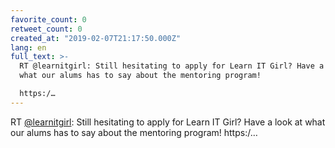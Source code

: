 ```yaml
---
favorite_count: 0
retweet_count: 0
created_at: "2019-02-07T21:17:50.000Z"
lang: en
full_text: >-
  RT @learnitgirl: Still hesitating to apply for Learn IT Girl? Have a look at
  what our alums has to say about the mentoring program!

  https:/…
---
```


RT [@learnitgirl](https://twitter.com/learnitgirl): Still hesitating to apply
for Learn IT Girl? Have a look at what our alums has to say about the mentoring
program! https:/…

